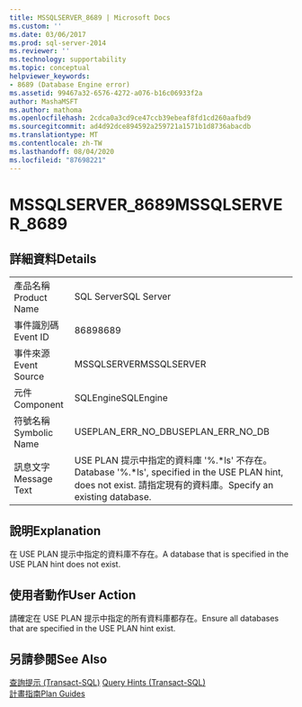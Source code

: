 ```yaml
---
title: MSSQLSERVER_8689 | Microsoft Docs
ms.custom: ''
ms.date: 03/06/2017
ms.prod: sql-server-2014
ms.reviewer: ''
ms.technology: supportability
ms.topic: conceptual
helpviewer_keywords:
- 8689 (Database Engine error)
ms.assetid: 99467a32-6576-4272-a076-b16c06933f2a
author: MashaMSFT
ms.author: mathoma
ms.openlocfilehash: 2cdca0a3cd9ce47ccb39ebeaf8fd1cd260aafbd9
ms.sourcegitcommit: ad4d92dce894592a259721a1571b1d8736abacdb
ms.translationtype: MT
ms.contentlocale: zh-TW
ms.lasthandoff: 08/04/2020
ms.locfileid: "87698221"
---
```

# <a name="mssqlserver_8689"></a><span data-ttu-id="ab871-102">MSSQLSERVER_8689</span><span class="sxs-lookup"><span data-stu-id="ab871-102">MSSQLSERVER_8689</span></span>
    
## <a name="details"></a><span data-ttu-id="ab871-103">詳細資料</span><span class="sxs-lookup"><span data-stu-id="ab871-103">Details</span></span>  
  
|||  
|-|-|  
|<span data-ttu-id="ab871-104">產品名稱</span><span class="sxs-lookup"><span data-stu-id="ab871-104">Product Name</span></span>|<span data-ttu-id="ab871-105">SQL Server</span><span class="sxs-lookup"><span data-stu-id="ab871-105">SQL Server</span></span>|  
|<span data-ttu-id="ab871-106">事件識別碼</span><span class="sxs-lookup"><span data-stu-id="ab871-106">Event ID</span></span>|<span data-ttu-id="ab871-107">8689</span><span class="sxs-lookup"><span data-stu-id="ab871-107">8689</span></span>|  
|<span data-ttu-id="ab871-108">事件來源</span><span class="sxs-lookup"><span data-stu-id="ab871-108">Event Source</span></span>|<span data-ttu-id="ab871-109">MSSQLSERVER</span><span class="sxs-lookup"><span data-stu-id="ab871-109">MSSQLSERVER</span></span>|  
|<span data-ttu-id="ab871-110">元件</span><span class="sxs-lookup"><span data-stu-id="ab871-110">Component</span></span>|<span data-ttu-id="ab871-111">SQLEngine</span><span class="sxs-lookup"><span data-stu-id="ab871-111">SQLEngine</span></span>|  
|<span data-ttu-id="ab871-112">符號名稱</span><span class="sxs-lookup"><span data-stu-id="ab871-112">Symbolic Name</span></span>|<span data-ttu-id="ab871-113">USEPLAN_ERR_NO_DB</span><span class="sxs-lookup"><span data-stu-id="ab871-113">USEPLAN_ERR_NO_DB</span></span>|  
|<span data-ttu-id="ab871-114">訊息文字</span><span class="sxs-lookup"><span data-stu-id="ab871-114">Message Text</span></span>|<span data-ttu-id="ab871-115">USE PLAN 提示中指定的資料庫 '%.\*ls' 不存在。</span><span class="sxs-lookup"><span data-stu-id="ab871-115">Database '%.\*ls', specified in the USE PLAN hint, does not exist.</span></span> <span data-ttu-id="ab871-116">請指定現有的資料庫。</span><span class="sxs-lookup"><span data-stu-id="ab871-116">Specify an existing database.</span></span>|  
  
## <a name="explanation"></a><span data-ttu-id="ab871-117">說明</span><span class="sxs-lookup"><span data-stu-id="ab871-117">Explanation</span></span>  
 <span data-ttu-id="ab871-118">在 USE PLAN 提示中指定的資料庫不存在。</span><span class="sxs-lookup"><span data-stu-id="ab871-118">A database that is specified in the USE PLAN hint does not exist.</span></span>  
  
## <a name="user-action"></a><span data-ttu-id="ab871-119">使用者動作</span><span class="sxs-lookup"><span data-stu-id="ab871-119">User Action</span></span>  
 <span data-ttu-id="ab871-120">請確定在 USE PLAN 提示中指定的所有資料庫都存在。</span><span class="sxs-lookup"><span data-stu-id="ab871-120">Ensure all databases that are specified in the USE PLAN hint exist.</span></span>  
  
## <a name="see-also"></a><span data-ttu-id="ab871-121">另請參閱</span><span class="sxs-lookup"><span data-stu-id="ab871-121">See Also</span></span>  
 <span data-ttu-id="ab871-122">[查詢提示 &#40;Transact-SQL&#41;](/sql/t-sql/queries/hints-transact-sql-query) </span><span class="sxs-lookup"><span data-stu-id="ab871-122">[Query Hints &#40;Transact-SQL&#41;](/sql/t-sql/queries/hints-transact-sql-query) </span></span>  
 [<span data-ttu-id="ab871-123">計畫指南</span><span class="sxs-lookup"><span data-stu-id="ab871-123">Plan Guides</span></span>](../performance/plan-guides.md)  
  
  
